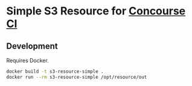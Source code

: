 # Simple S3 Resource for [Concourse CI](http://concourse.ci)

## Development

Requires Docker.

```bash
docker build -t s3-resource-simple .
docker run --rm s3-resource-simple /opt/resource/out
```
